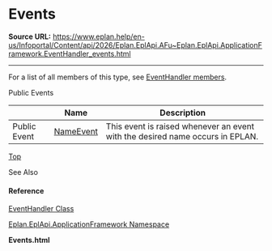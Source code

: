 # Events

**Source URL:** https://www.eplan.help/en-us/Infoportal/Content/api/2026/Eplan.EplApi.AFu~Eplan.EplApi.ApplicationFramework.EventHandler_events.html

---

For a list of all members of this type, see [EventHandler members](Eplan.EplApi.AFu~Eplan.EplApi.ApplicationFramework.EventHandler_members.html).

Public Events

|  | Name | Description |
| --- | --- | --- |
| Public Event | [NameEvent](Eplan.EplApi.AFu~Eplan.EplApi.ApplicationFramework.EventHandler~NameEvent_EV.html) | This event is raised whenever an event with the desired name occurs in EPLAN. |

[Top](#top)

See Also

#### Reference

[EventHandler Class](Eplan.EplApi.AFu~Eplan.EplApi.ApplicationFramework.EventHandler.html)
  
[Eplan.EplApi.ApplicationFramework Namespace](Eplan.EplApi.AFu~Eplan.EplApi.ApplicationFramework_namespace.html)
  
**Events.html**